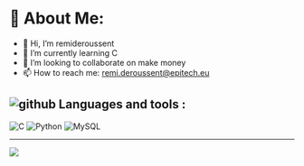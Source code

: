 # 💫 About Me:
- 👋 Hi, I’m remideroussent
- 🌱 I’m currently learning C
- 👀 I’m looking to collaborate on make money
- 📫 How to reach me: remi.deroussent@epitech.eu


## ![github](https://img.icons8.com/?size=30&id=106562&format=png&color=000000) **Languages and tools :**
![C](https://img.shields.io/badge/c-%2300599C.svg?style=for-the-badge&logo=c&logoColor=white) ![Python](https://img.shields.io/badge/python-3670A0?style=for-the-badge&logo=python&logoColor=ffdd54) ![MySQL](https://img.shields.io/badge/mysql-4479A1.svg?style=for-the-badge&logo=mysql&logoColor=white)

---
[![](https://visitcount.itsvg.in/api?id=remideroussent&icon=0&color=0)](https://visitcount.itsvg.in)

<!-- Proudly created with GPRM ( https://gprm.itsvg.in ) -->
